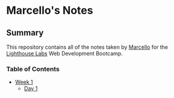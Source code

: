 # Marcello's Notes

## Summary
This repository contains all of the notes taken by [Marcello](https://github.com/marcelloak) for the [Lighthouse Labs](https://www.lighthouselabs.ca/) Web Development Bootcamp.

### Table of Contents
* [Week 1](/Week_1)
  * [Day 1](/Week_1/Day_1)
